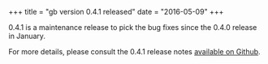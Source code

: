 +++
title = "gb version 0.4.1 released"
date = "2016-05-09"
+++

0.4.1 is a maintenance release to pick the bug fixes since the 0.4.0 release in January.

For more details, please consult the 0.4.1 release notes [available on Github](https://github.com/constabulary/gb/releases/tag/v0.4.1).

